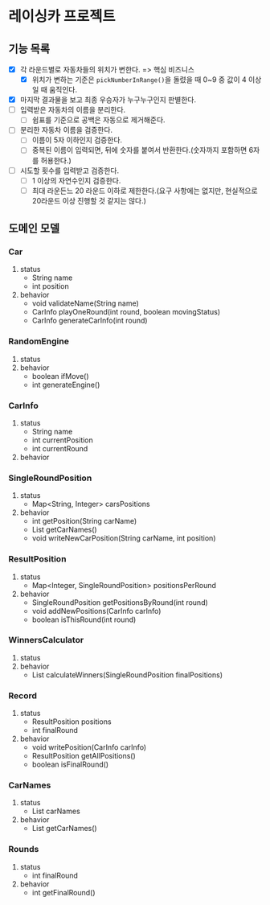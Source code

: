 # 레이싱카 프로젝트

## 기능 목록
- [x] 각 라운드별로 자동차들의 위치가 변한다. => 핵심 비즈니스
  - [x] 위치가 변하는 기준은 `pickNumberInRange()`을 돌렸을 때 0~9 중 값이 4 이상일 때 움직인다.
- [x] 마지막 결과물을 보고 최종 우승자가 누구누구인지 판별한다.
- [ ] 입력받은 자동차의 이름을 분리한다.
  - [ ] 쉼표를 기준으로 공백은 자동으로 제거해준다.
- [ ] 분리한 자동차 이름을 검증한다.
  - [ ] 이름이 5자 이하인지 검증한다.
  - [ ] 중복된 이름이 입력되면, 뒤에 숫자를 붙여서 반환한다.(숫자까지 포함하면 6자를 허용한다.)
- [ ] 시도할 횟수를 입력받고 검증한다.
  - [ ] 1 이상의 자연수인지 검증한다.
  - [ ] 최대 라운든느 20 라운드 이하로 제한한다.(요구 사항에는 없지만, 현실적으로 20라운드 이상 진행할 것 같지는 않다.)

## 도메인 모델
### Car
1. status
   - String name
   - int position
2. behavior
   - void validateName(String name)
   - CarInfo playOneRound(int round, boolean movingStatus)
   - CarInfo generateCarInfo(int round)

### RandomEngine
1. status
2. behavior
   - boolean ifMove()
   - int generateEngine()

### CarInfo
1. status
   - String name
   - int currentPosition
   - int currentRound
2. behavior

### SingleRoundPosition
1. status
   - Map<String, Integer> carsPositions
2. behavior
   - int getPosition(String carName)
   - List<String> getCarNames()
   - void writeNewCarPosition(String carName, int position)

### ResultPosition
1. status
   - Map<Integer, SingleRoundPosition> positionsPerRound
2. behavior
   - SingleRoundPosition getPositionsByRound(int round)
   - void addNewPositions(CarInfo carInfo)
   - boolean isThisRound(int round)

### WinnersCalculator
1. status
2. behavior
   - List<String> calculateWinners(SingleRoundPosition finalPositions)

### Record
1. status
   - ResultPosition positions
   - int finalRound
2. behavior
   - void writePosition(CarInfo carInfo)
   - ResultPosition getAllPositions()
   - boolean isFinalRound()

### CarNames
1. status
   - List<String> carNames
2. behavior
   - List<String> getCarNames()

### Rounds
1. status
   - int finalRound
2. behavior
   - int getFinalRound()